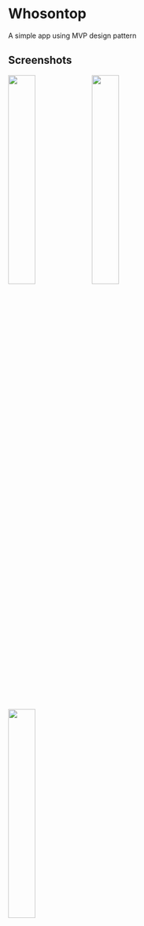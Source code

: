 # Whosontop
A simple app using MVP design pattern

## Screenshots
<div style="dispaly:flex">
    <img src="screenshots/who_1.jpg" width="33%"/>
    <img src="screenshots/who_2.jpg" width="33%"/>
    <img src="screenshots/who_3.jpg" width="33%"/>
</div>
